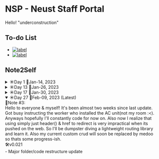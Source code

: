 <!-- 
Cheatsheet
https://github.com/adam-p/markdown-here/wiki/Markdown-Cheatsheet
-->

# NSP - Neust Staff Portal
Hello! "underconstruction"


## To-do List
- [![label](https://img.shields.io/badge/Registration-almost_done-orange)](#)
- [![label](https://img.shields.io/badge/User_Page_&_Functions-planning-blue)](#)


## Note2Self

<details>
<summary>☀Day 1 📅Jan-14, 2023</summary>
🛠v0.01 - Repo creation and continuation of past codebase
</details>

<details>
<summary>☀Day 13 📅Jan-26, 2023</summary>
📝Note #1, I shoul've created this before I made the repo's. </br>Better late than never, so heres the progress report:
</br>
🛠v0.02<br>
- Planning on whether or not migrating from custom crud(mine) to a crud library(<a href="https://medoo.in/" target="_blank">catfan/medoo<img src="https://medoo.in/images/medoo-logo-256.png" alt="catfan/medoo-logo.jpeg" width="20" height="20"></a>)
<br>- Implementing autoloading function from composer instead of local spl autoloading
</details>

<details>
<summary>☀Day 17 📅Jan-30, 2023</summary>
📝Note #2, I am now tinkering code to generate fake user information using <a href="https://github.com/FakerPHP/Faker">fakerphp</a>, it should be ready tomorrow or a day or two.
</details>

<details open>
<summary>☀Day 27 📅Feb-09, 2023 (Latest)</summary>
📝Note #3:<br>
Hello to everyone & myself! It's been almost two weeks since last update. Got busy instructing the worker who installed the AC unit(not my room :<). Anyways hopefully I'll constantly code for now on. Also now I realize that using simply just header() & href to redirect is very impractical when its pushed on the web. So I'll be dumpster diving a lightweight routing library and learn it. Also my current custom crud will soon be replaced by medoo so thats some progress-ish.
<br>🛠v0.021 
<br>- Major folder/code restructure update
</details>    